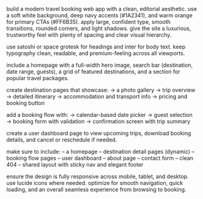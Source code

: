 build a modern travel booking web app with a clean, editorial aesthetic. use a soft white background, deep navy accents (#1A2341), and warm orange for primary CTAs (#FF6B35). apply large, confident type, smooth transitions, rounded corners, and light shadows. give the site a luxurious, trustworthy feel with plenty of spacing and clear visual hierarchy.

use satoshi or space grotesk for headings and inter for body text. keep typography clean, readable, and premium-feeling across all viewports.

include a homepage with a full-width hero image, search bar (destination, date range, guests), a grid of featured destinations, and a section for popular travel packages.

create destination pages that showcase:
→ a photo gallery
→ trip overview
→ detailed itinerary
→ accommodation and transport info
→ pricing and booking button

add a booking flow with:
→ calendar-based date picker
→ guest selection
→ booking form with validation
→ confirmation screen with trip summary

create a user dashboard page to view upcoming trips, download booking details, and cancel or reschedule if needed.

make sure to include:
– a homepage
– destination detail pages (dynamic)
– booking flow pages
– user dashboard
– about page
– contact form
– clean 404
– shared layout with sticky nav and elegant footer

ensure the design is fully responsive across mobile, tablet, and desktop. use lucide icons where needed. optimize for smooth navigation, quick loading, and an overall seamless experience from browsing to booking.
